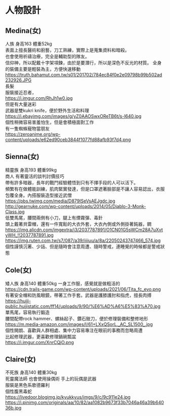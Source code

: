 # 人物設計

## Medina(女)
人族 身高163 體重52kg  
表面上擅長醫術和廚藝，刀工熟練，實際上是蒐集資料和暗殺。  
也會使用祈禱治療，完全是輔助型的隊友。  
信仰神，所以配戴十字架項鍊，由於是要潛行，所以是深色不反光的材質。
全身的裝備主要是輕裝為主，方便快速移動  
https://truth.bahamut.com.tw/s01/201702/784ec84f0e2e09798b99b502ad232926.JPG  
長髮  
服裝接近忍者，  
https://i.imgur.com/RhJh1w0.jpg  
但是有大量迷彩  
武器是雙kukri knife，便於野外生活和料理  
https://i.ebayimg.com/images/g/yZ0AAOSwxOReTB6t/s-l640.jpg  
個性稍微容易害羞怕生，但是會積極面對工作  
有一隻蜘蛛寵物當朋友  
https://zeroanime.org/wp-content/uploads/e62ed90ceb3844f1077fd88afb93f7d4.png

## Sienna(女)
精靈族 身高193 體重99kg  
商人 有著靈活的談判討價技巧   
帶有許多暗器，長年的戰鬥經驗體悟到只有不擇手段的人可以活下。  
頻繁有在做體能訓練，肌肉緊實發達，但是口罩遮著臉部是不讓人容易認出，衣服包覆全身。內搭服裝造型接近武僧  
https://pbs.twimg.com/media/D879ISeVsAEJgdc.jpg  
http://gearnuke.com/wp-content/uploads/2014/05/Diablo-3-Monk-Class.jpg  
低雙馬尾，腰間兩側有小刀，腿上有煙霧彈、毒針  
頭上戴著貝雷帽，還有一件寬鬆的大衣外套，大衣內側或外側掛著鈍器，鐧  
https://img.alicdn.com/imgextra/i3/2037787891/O1CN01G5sWCm28A7uXvtyWH_!!2037787891.jpg  
https://img.ruten.com.tw/s7/087/a39/iiiiuu/a/8a/22050243747466_574.jpg  
個性謹慎沉著、少話、但是隨時會注意周遭、隨時警戒，連睡覺的時候都是警戒狀態

## Cole(女)
矮人族 身高140 體重50kg
一身工作服，感覺就是做粗活的  
https://cdn.trails-game.com/wp-content/uploads/2021/06/Tita_fc_evo.png  
有著安全帽和防風眼鏡，帶著工作手套。武器是護膝護肘和指虎，擅長肉搏  
https://huiji-public.huijistatic.com/ff14/uploads/9/90/%E6%AD%A6%E5%83%A70.jpg  
單馬尾，容易執行鍛造  
腰間配帶rock hammer、螺絲起子、鑽石銼刀，便於修理裝備和整修地形  
https://m.media-amazon.com/images/I/61+LXxQSorL._AC_SL1500_.jpg  
個性開朗、喜歡與人群相處、集中力容易專注在眼前的事務而忽略周遭  
比起修理武器，更喜歡修理鍋碗瓢盆  
https://i.imgur.com/XnrCQjO.png  

## Claire(女)
不死族 身高140 體重30kg  
死靈魔法師 也會使用操偶術 手上的玩偶是武器  
服裝是黑色系歌德羅利  
個性腹黑毒蛇  
https://livedoor.blogimg.jp/kyukkyus/imgs/9/c/9c911e24.jpg  
https://i.pinimg.com/originals/aa/10/82/aa1082b9673f33b7046a46a39b64036b.jpg  
